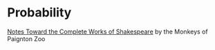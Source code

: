 # Probability

[Notes Toward the Complete Works of  Shakespeare](https://i-dat.org/wp-content/uploads/2002/06/NOTES\_EN.pdf) by the Monkeys of Paignton Zoo
